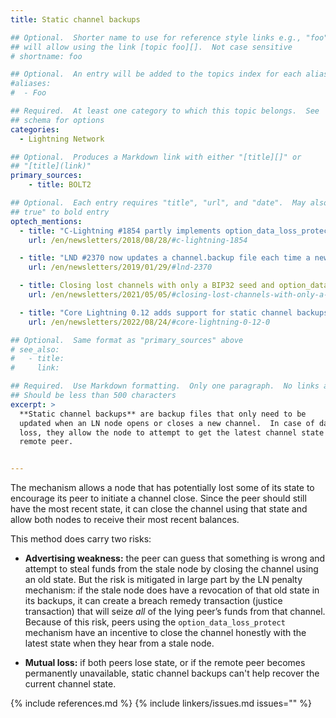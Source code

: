 ```yaml
---
title: Static channel backups

## Optional.  Shorter name to use for reference style links e.g., "foo"
## will allow using the link [topic foo][].  Not case sensitive
# shortname: foo

## Optional.  An entry will be added to the topics index for each alias
#aliases:
#  - Foo

## Required.  At least one category to which this topic belongs.  See
## schema for options
categories:
  - Lightning Network

## Optional.  Produces a Markdown link with either "[title][]" or
## "[title](link)"
primary_sources:
    - title: BOLT2

## Optional.  Each entry requires "title", "url", and "date".  May also use "feature:
## true" to bold entry
optech_mentions:
  - title: "C-Lightning #1854 partly implements option_data_loss_protect"
    url: /en/newsletters/2018/08/28/#c-lightning-1854

  - title: "LND #2370 now updates a channel.backup file each time a new channel is opened or closed"
    url: /en/newsletters/2019/01/29/#lnd-2370

  - title: Closing lost channels with only a BIP32 seed and option_data_loss_protect
    url: /en/newsletters/2021/05/05/#closing-lost-channels-with-only-a-bip32-seed

  - title: "Core Lightning 0.12 adds support for static channel backups"
    url: /en/newsletters/2022/08/24/#core-lightning-0-12-0

## Optional.  Same format as "primary_sources" above
# see_also:
#   - title:
#     link:

## Required.  Use Markdown formatting.  Only one paragraph.  No links allowed.
## Should be less than 500 characters
excerpt: >
  **Static channel backups** are backup files that only need to be
  updated when an LN node opens or closes a new channel.  In case of data
  loss, they allow the node to attempt to get the latest channel state from their
  remote peer.


---
```

The mechanism allows a node that has potentially lost some of its
state to encourage its peer to initiate a channel close. Since the peer
should still have the most recent state, it can close the channel using that
state and allow both nodes to receive their most recent balances.

This method does carry two risks:

- **Advertising weakness:** the peer can guess that something is wrong
and attempt to steal funds from the stale node by closing the channel
using an old state. But the risk is mitigated in large part by the LN
penalty mechanism: if the stale node does have a revocation of that old
state in its backups, it can create a breach remedy transaction (justice
transaction) that will seize *all* of the lying peer’s funds from that
channel. Because of this risk, peers using the `option_data_loss_protect`
mechanism have an incentive to close the channel honestly with the
latest state when they hear from a stale node.

- **Mutual loss:** if both peers lose state, or if the remote peer
  becomes permanently unavailable, static channel backups can't help
  recover the current channel state.

{% include references.md %}
{% include linkers/issues.md issues="" %}
